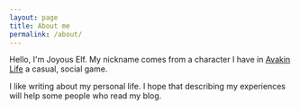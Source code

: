 ```yaml
---
layout: page
title: About me
permalink: /about/
---
```



Hello, I'm Joyous Elf. My nickname comes from a character I have in [Avakin Life](https://play.google.com/store/apps/details?id=com.lockwoodpublishing.avakinlife&hl=en&gl=US) a casual, social game.

I like writing about my personal life. I hope that describing my experiences will help some people who read my blog.
